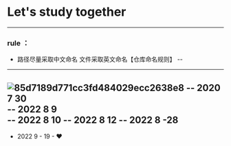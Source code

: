 # Let's study together
-----
### rule ：
- 路径尽量采取中文命名 文件采取英文命名【仓库命名规则】
--
-----

![85d7189d771cc3fd484029ecc2638e8](https://user-images.githubusercontent.com/68007558/170400741-0b5e78bf-ddb4-45b6-bc17-32e19214d440.jpg)
-- 2020 7 30  
-- 2022 8 9  
-- 2022 8 10
-- 2022 8 12
-- 2022 8 -28
--- 
- 2022 9 - 19 -   ♥
